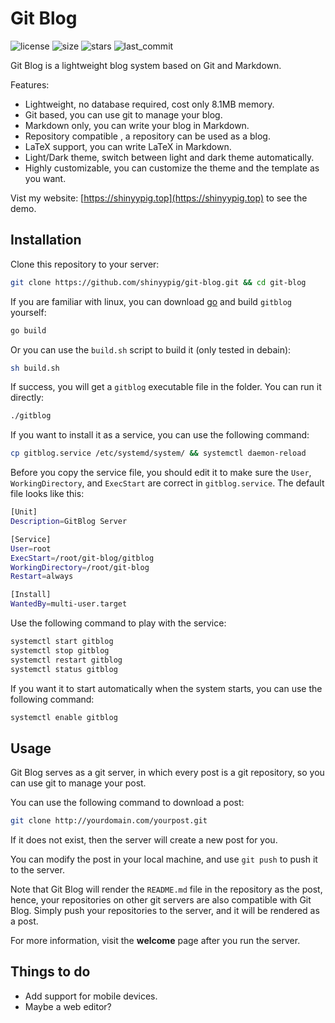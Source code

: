 # Git Blog

![license](https://img.shields.io/github/license/shinyypig/git-blog)
![size](https://img.shields.io/github/repo-size/shinyypig/git-blog)
![stars](https://img.shields.io/github/stars/shinyypig/git-blog)
![last_commit](https://img.shields.io/github/last-commit/shinyypig/git-blog)

Git Blog is a lightweight blog system based on Git and Markdown.

Features:

-   Lightweight, no database required, cost only 8.1MB memory.
-   Git based, you can use git to manage your blog.
-   Markdown only, you can write your blog in Markdown.
-   Repository compatible , a repository can be used as a blog.
-   LaTeX support, you can write LaTeX in Markdown.
-   Light/Dark theme, switch between light and dark theme automatically.
-   Highly customizable, you can customize the theme and the template as you want.

Vist my website: [https://shinyypig.top](https://shinyypig.top) to see the demo.

## Installation

Clone this repository to your server:

```bash
git clone https://github.com/shinyypig/git-blog.git && cd git-blog
```

If you are familiar with linux, you can download [go](https://go.dev/doc/install) and build `gitblog` yourself:

```bash
go build
```

Or you can use the `build.sh` script to build it (only tested in debain):

```bash
sh build.sh
```

If success, you will get a `gitblog` executable file in the folder. You can run it directly:

```bash
./gitblog
```

If you want to install it as a service, you can use the following command:

```bash
cp gitblog.service /etc/systemd/system/ && systemctl daemon-reload
```

Before you copy the service file, you should edit it to make sure the `User`, `WorkingDirectory`, and `ExecStart` are correct in `gitblog.service`. The default file looks like this:

```bash
[Unit]
Description=GitBlog Server

[Service]
User=root
ExecStart=/root/git-blog/gitblog
WorkingDirectory=/root/git-blog
Restart=always

[Install]
WantedBy=multi-user.target
```

Use the following command to play with the service:

```bash
systemctl start gitblog
systemctl stop gitblog
systemctl restart gitblog
systemctl status gitblog
```

If you want it to start automatically when the system starts, you can use the following command:

```bash
systemctl enable gitblog
```

## Usage

Git Blog serves as a git server, in which every post is a git repository, so you can use git to manage your post.

You can use the following command to download a post:

```bash
git clone http://yourdomain.com/yourpost.git
```

If it does not exist, then the server will create a new post for you.

You can modify the post in your local machine, and use `git push` to push it to the server.

Note that Git Blog will render the `README.md` file in the repository as the post, hence, your repositories on other git servers are also compatible with Git Blog. Simply push your repositories to the server, and it will be rendered as a post.

For more information, visit the **welcome** page after you run the server.

## Things to do

-   Add support for mobile devices.
-   Maybe a web editor?
